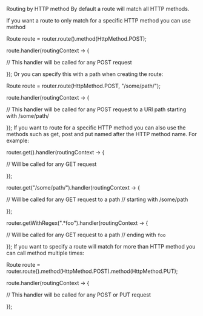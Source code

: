Routing by HTTP method
By default a route will match all HTTP methods.

If you want a route to only match for a specific HTTP method you can use method

Route route = router.route().method(HttpMethod.POST);

route.handler(routingContext -> {

  // This handler will be called for any POST request

});
Or you can specify this with a path when creating the route:

Route route = router.route(HttpMethod.POST, "/some/path/");

route.handler(routingContext -> {

  // This handler will be called for any POST request to a URI path starting with /some/path/

});
If you want to route for a specific HTTP method you can also use the methods such as get, post and put named after the HTTP method name. For example:

router.get().handler(routingContext -> {

  // Will be called for any GET request

});

router.get("/some/path/").handler(routingContext -> {

  // Will be called for any GET request to a path
  // starting with /some/path

});

router.getWithRegex(".*foo").handler(routingContext -> {

  // Will be called for any GET request to a path
  // ending with `foo`

});
If you want to specify a route will match for more than HTTP method you can call method multiple times:

Route route = router.route().method(HttpMethod.POST).method(HttpMethod.PUT);

route.handler(routingContext -> {

  // This handler will be called for any POST or PUT request

});
